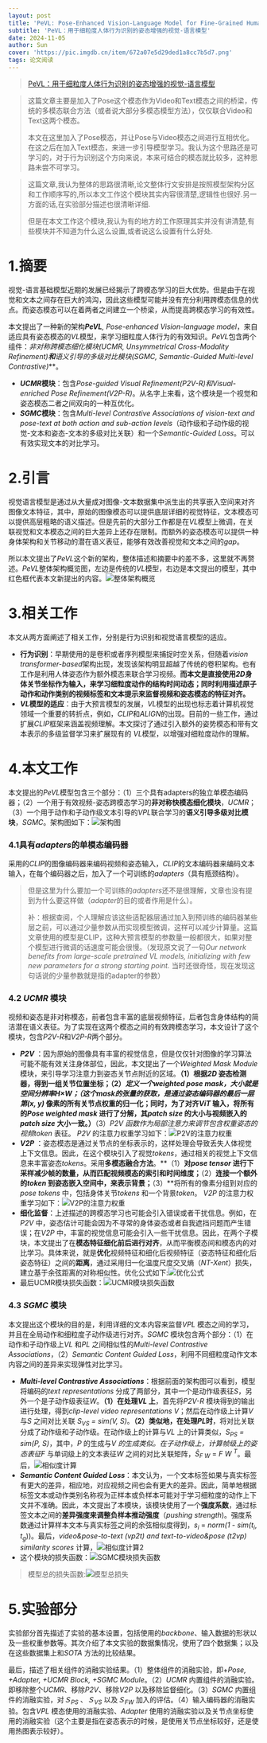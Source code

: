 ```yaml
---
layout: post
title: 'PeVL: Pose-Enhanced Vision-Language Model for Fine-Grained Human Action Recognition CVPR 2024'
subtitle: 'PeVL：用于细粒度人体行为识别的姿态增强的视觉-语言模型'
date: 2024-11-05
author: Sun
cover: 'https://pic.imgdb.cn/item/672a07e5d29ded1a8cc7b5d7.png'
tags: 论文阅读
---
```


> [PeVL：用于细粒度人体行为识别的姿态增强的视觉-语言模型](https://openaccess.thecvf.com/CVPR2024)

> 这篇文章主要是加入了Pose这个模态作为Video和Text模态之间的桥梁，传统的多模态联合方法（或者说大部分多模态模型方法），仅仅联合Video和Text这两个模态。
> 
> 本文在这里加入了Pose模态，并让Pose与Video模态之间进行互相优化。在这之后在加入Text模态，来进一步引导模型学习。我认为这个思路还是可学习的，对于行为识别这个方向来说，本来可结合的模态就比较多，这种思路未尝不可学习。

> 这篇文章,我认为整体的思路很清晰,论文整体行文安排是按照模型架构分区和工作顺序写的,所以本文工作这个模块其实内容很清楚,逻辑性也很好.另一方面的话,在实验部分描述也很清晰详细.
> 
> 但是在本文工作这个模块,我认为有的地方的工作原理其实并没有讲清楚,有些模块并不知道为什么这么设置,或者说这么设置有什么好处.

# 1.摘要

视觉-语言基础模型近期的发展已经揭示了跨模态学习的巨大优势。但是由于在视觉和文本之间存在巨大的鸿沟，因此这些模型可能并没有充分利用跨模态信息的优点。而姿态模态可以在着两者之间建立一个桥梁，从而提高跨模态学习的有效性。

本文提出了一种新的架构***PeVL**, Pose-enhanced Vision-language model*，来自适应具有姿态模态的*VL*模型，来学习细粒度人体行为的有效知识。*PeVL*包含两个组件：**非对称跨模态细化模块*(UCMR, Unsymmetrical Cross-Modality Refinement)***和**语义引导的多级对比模块*(SGMC, Semantic-Guided Multi-level Contrastive)***。

* ***UCMR*模块**：包含*Pose-guided Visual Refinement(P2V-R)*和*Visual-enriched Pose Refinement(V2P-R)*。从名字上来看，这个模块是一个视觉和姿态模态二者之间双向的一种互优化。
* ***SGMC*模块**：包含*Multi-level Contrastive Associations of vision-text and pose-text at both action and sub-action levels*（动作级和子动作级的视觉-文本和姿态-文本的多级对比关联）和一个*Semantic-Guided Loss*。可以有效实现文本的对比学习。

# 2.引言

视觉语言模型是通过从大量成对图像-文本数据集中派生出的共享嵌入空间来对齐图像文本特征，其中，原始的图像模态可以提供底层详细的视觉特征，文本模态可以提供高层粗略的语义描述。但是先前的大部分工作都是在*VL*模型上微调，在关联视觉和文本模态之间的巨大差异上还存在限制。而额外的姿态模态可以提供一种身体架构和关节移动的潜在语义表征，能够有效改善视觉和文本之间的*gap*。

所以本文提出了*PeVL*这个新的架构，整体描述和摘要中的差不多，这里就不再赘述。*PeVL*整体架构概览图，左边是传统的*VL*模型，右边是本文提出的模型，其中红色框代表本文新提出的内容。![整体架构概览](https://pic.imgdb.cn/item/672608a6d29ded1a8c9a2e96.png)

# 3.相关工作

本文从两方面阐述了相关工作，分别是行为识别和视觉语言模型的适应。

* **行为识别**：早期使用的是卷积或者序列模型来捕捉时空关系，但随着*vision transformer-based*架构出现，发现该架构明显超越了传统的卷积架构。也有工作是利用人体姿态作为额外模态来联合学习视频。**而本文是直接使用*2D*身体关节坐标作为输入，来学习细粒度动作的结构时间动态；同时利用描述原子动作和动作类别的视频标签和文本提示来监督视频和姿态模态的特征对齐。**
* ***VL*模型的适应**：由于大预言模型的发展，*VL*模型的出现也标志着计算机视觉领域一个重要的转折点，例如，*CLIP*和*ALIGN*的出现。目前的一些工作，通过扩展*CLIP*框架来涵盖视频理解。本文探讨了通过引入额外的姿势模态和带有文本表示的多级监督学习来扩展现有的 *VL*模型，以增强对细粒度动作的理解。

# 4.本文工作

本文提出的*PeVL*模型包含三个部分：（1）三个具有adapters的独立单模态编码器；（2）一个用于有效视频-姿态跨模态学习的**非对称快模态细化模块**，*UCMR*；（3）一个用于动作和子动作级文本引导的*VPL*联合学习的**语义引导多级对比模块**，*SGMC*。架构图如下：![架构图](https://pic.imgdb.cn/item/67274defd29ded1a8c80335b.png)

### 4.1具有*adapters*的单模态编码器

采用的*CLIP*的图像编码器来编码视频和姿态输入，*CLIP*的文本编码器来编码文本输入，在每个编码器之后，加入了一个可训练的*adapters*（具有瓶颈结构）。

> 但是这里为什么要加一个可训练的*adapters*还不是很理解，文章也没有提到为什么要这样做（*adapter*的目的或者作用是什么）。
> 
> 补：根据查阅，个人理解应该这些适配器层通过加入到预训练的编码器某些层之前，可以通过少量参数从而实现模型微调，这样可以减少计算量。这篇文章使用的模型是CLIP，这种大预言模型的参数量一般都很大，如果对整个模型进行微调的话速度可能会很慢。（发现原文说了一句*Our network benefits from large-scale pretrained VL models, initializing with few new parameters for a strong starting point.* 当时还很奇怪，现在发现这句话说的少量参数就是指的adapter的参数）

### 4.2 *UCMR* 模块

视频和姿态是非对称模态，前者包含丰富的底层视频特征，后者包含身体结构的简洁潜在语义表征。为了实现在这两个模态之间的有效跨模态学习，本文设计了这个模块，包含*P2V-R*和*V2P-R*两个部分。

* ***P2V*** ：因为原始的图像具有丰富的视觉信息，但是仅仅针对图像的学习算法可能不能有效关注身体部位，因此，本文提出了一个*Weighted Mask Module* 模块，来引导学习注意力到姿态关节点附近的区域。**（1）**根据*2D* 姿态检测器，得到一组关节位置坐标；**（2）**定义一个*weighted pose mask*，大小就是空间分辨率*H×W*；（这个mask的张量的获取，是通过姿态编码器的最后一层第*(x, y)*  像素的所有关节点权重的归一化；同时，为了对齐*ViT* 输入，将所有的*Pose weighted mask* 进行了分解，其*patch size* 的大小与视频嵌入的*patch size* 大小一致。）**（3）***P2V* 函数作为局部注意力来调节包含权重姿态的视频*token* 表征。
  *P2V* 的注意力权重学习如下：![P2V的注意力权重](https://pic.imgdb.cn/item/6727577ad29ded1a8c867da7.png)
* ***V2P*** ：姿态模态是通过关节点的坐标表示的，这样处理会导致丢失人体视觉上下文信息。因此，在这个模块引入了视觉*tokens*，通过相关的视觉上下文信息来丰富姿态*tokens*。采用**多模态融合方法**。**（1）**对*pose tensor* 进行下采样减少帧的数量，从而匹配视频模态的索引和时间维度；**（2）**连接一个额外的*token* 到姿态嵌入空间中，来表示背景；**（3）**将所有的像素分组到对应的*pose tokens* 中，包括身体关节*tokens* 和一个背景*token*。
  *V2P* 的注意力权重学习如下：![V2P的注意力权重](https://pic.imgdb.cn/item/67275b2ad29ded1a8c89642a.png)
* **细化监督**：上述描述的跨模态学习也可能会引入错误或者干扰信息。例如，在*P2V* 中，姿态估计可能会因为不寻常的身体姿态或者自我遮挡问题而产生错误；在*V2P* 中，丰富的视觉信息可能会引入一些干扰信息。因此，在两个子模块，本文提出了在**模态特征细化前后进行对齐**，从而平衡模态间和模态内的对比学习。具体来说，就是**优化**视频特征和细化后视频特征（姿态特征和细化后姿态特征）之间的**距离**，通过采用归一化温度尺度交叉熵（*NT-Xent*）损失，建立基于余弦距离的对称相似性。优化公式如下:![优化公式](https://pic.imgdb.cn/item/67275db9d29ded1a8c8b3324.png)
* 最后UCMR模块损失函数：![UCMR模块损失函数](https://pic.imgdb.cn/item/67286470d29ded1a8c5a5df3.png)

### 4.3 *SGMC* 模块

本文提出这个模块的目的是，利用详细的文本内容来监督*VPL* 模态之间的学习，并且在全局动作和细粒度子动作级进行对齐。*SGMC* 模块包含两个部分：（1）在动作和子动作级上*VL* 和*PL* 之间相似性的*Multi-level Contrastive Associations*，（2）*Semantic Content Guided Loss*，利用不同细粒度动作文本内容之间的差异来实现弹性对比学习。

* ***Multi-level Contrastive Associations***：根据前面的架构图可以看到，模型将编码的*text representations* 分成了两部分，其中一个是动作级表征*S*，另外一个是子动作级表征*W*。**（1）在处理*VL* 上**，首先将*P2V-R* 模块得到的输出进行处理，得到*clip-level video representations V*；然后在动作级上计算*V* 与*S* 之间对比关联 *S*<sub>*VS*</sub> *= sim(V, S)*。**（2）类似地，在处理*PL*时**，将对比关联分成了动作级和子动作级。在动作级上的计算与*VL* 上的计算类似，*S*<sub>*PS*</sub> *= sim(P, S)*，其中，*P* 的生成与*V *的生成类似。在子动作级上，计算帧级上的姿态表征*F*   与单词级上的文本表征*W* 之间的对比关联矩阵，*Ŝ*<sub>*F W*</sub>  = *F W* <sup>*T*</sup>。最后，![相似度计算](https://pic.imgdb.cn/item/67283b05d29ded1a8c307805.png)
* ***Semantic Content Guided Loss***：本文认为，一个文本标签如果与真实标签有更大的差异，相应地，对应视频之间也会有更大的差异。因此，简单地根据标签文本或动作类别名称视为正样本或负样本可能对于学习细粒度的动作上下文并不准确。因此，本文提出了本模块，该模块使用了一个**强度系数**，通过标签文本之间的**差异强度来调整负样本推动强度**（*pushing strength*)。强度系数通过计算样本文本与真实标签之间的余弦相似度得到，*s*<sub>*i*</sub> = *norm(1 - sim(t*<sub>*i*</sub>, *t*<sub>*g*</sub>))。最后，*video&pose-to-text (vp2t) and text-to-video&pose (t2vp) similarity scores* 计算，![相似度计算2](https://pic.imgdb.cn/item/67283dd6d29ded1a8c33398f.png)
* 这个模块的损失函数：![SGMC模块损失函数](https://pic.imgdb.cn/item/672864c8d29ded1a8c5a9d85.png)

> 模型总的损失函数:![模型总损失](https://pic.imgdb.cn/item/67286521d29ded1a8c5aeacd.png)

# 5.实验部分

实验部分首先描述了实验的基本设置，包括使用的*backbone*、输入数据的形状以及一些权重参数等。其次介绍了本文实验的数据集情况，使用了四个数据集；以及在这些数据集上和*SOTA* 方法的比较结果。

最后，描述了相关组件的消融实验结果。（1）整体组件的消融实验，即+*Pose, +Adapter, +UCMR Block, +SGMC Module*。（2）*UCMR* 内置组件的消融实验。即移除整个*UCMR*、移除*P2V*、移除*V2P* 以及移除监督细化。（3）*SGMC* 内置组件的消融实验，对*Ｓ*<sub>*PS*</sub> 、*Ｓ*<sub>*VS*</sub> 以及*Ｓ*<sub>*FW*</sub> 加入的评估。（4）输入编码器的消融实验。包含*VPL* 模态使用的消融实验、*Adapter* 使用的消融实验以及关节点坐标使用的消融实验（这个主要是指在姿态表示的时候，是使用关节点坐标较好，还是使用热图表示较好）。

